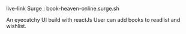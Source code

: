 live-link Surge : book-heaven-online.surge.sh

An eyecatchy UI build with reactJs
User can add books to readlist and wishlist.
